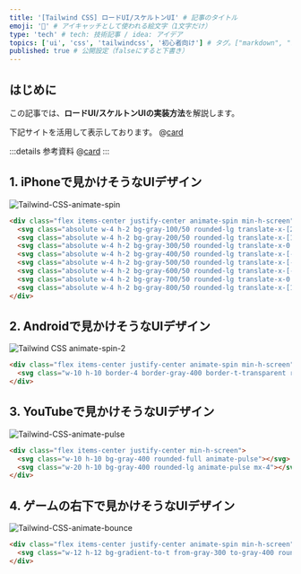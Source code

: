 ```yaml
---
title: '[Tailwind CSS] ロードUI/スケルトンUI' # 記事のタイトル
emoji: '🍃' # アイキャッチとして使われる絵文字（1文字だけ）
type: 'tech' # tech: 技術記事 / idea: アイデア
topics: ['ui', 'css', 'tailwindcss', '初心者向け'] # タグ。["markdown", "rust", "aws"]のように指定する
published: true # 公開設定（falseにすると下書き）
---
```


## はじめに

この記事では、**ロードUI/スケルトンUIの実装方法**を解説します。

下記サイトを活用して表示しております。
@[card](https://play.tailwindcss.com/)

:::details 参考資料
@[card](https://gihyo.jp/book/2024/978-4-297-13943-8)
:::

## 1. iPhoneで見かけそうなUIデザイン

![Tailwind-CSS-animate-spin](https://storage.googleapis.com/zenn-user-upload/ae6609094bb9-20241201.gif)

```html
<div class="flex items-center justify-center animate-spin min-h-screen">
  <svg class="absolute w-4 h-2 bg-gray-100/50 rounded-lg translate-x-[24px] translate-y-0 rotate-0"></svg>
  <svg class="absolute w-4 h-2 bg-gray-200/50 rounded-lg translate-x-[17px] translate-y-[17px] rotate-[45deg]"></svg>
  <svg class="absolute w-4 h-2 bg-gray-300/50 rounded-lg translate-x-0 translate-y-[24px] rotate-[90deg]"></svg>
  <svg class="absolute w-4 h-2 bg-gray-400/50 rounded-lg translate-x-[-17px] translate-y-[17px] rotate-[135deg]"></svg>
  <svg class="absolute w-4 h-2 bg-gray-500/50 rounded-lg translate-x-[-24px] translate-y-0 rotate-0"></svg>
  <svg class="absolute w-4 h-2 bg-gray-600/50 rounded-lg translate-x-[-17px] translate-y-[-17px] rotate-[-135deg]"></svg>
  <svg class="absolute w-4 h-2 bg-gray-700/50 rounded-lg translate-x-0 translate-y-[-24px] rotate-[-90deg]"></svg>
  <svg class="absolute w-4 h-2 bg-gray-800/50 rounded-lg translate-x-[17px] translate-y-[-17px] rotate-[-45deg]"></svg>
</div>
```

## 2. Androidで見かけそうなUIデザイン

![Tailwind CSS animate-spin-2](https://storage.googleapis.com/zenn-user-upload/545cea848b7a-20241201.gif)

```html
<div class="flex items-center justify-center animate-spin min-h-screen">
  <svg class="w-10 h-10 border-4 border-gray-400 border-t-transparent rounded-full animate-spin"></svg>
</div>
```

## 3. YouTubeで見かけそうなUIデザイン
![Tailwind-CSS-animate-pulse](https://storage.googleapis.com/zenn-user-upload/dedf353c1f82-20241201.gif)
```html
<div class="flex items-center justify-center min-h-screen">
  <svg class="w-10 h-10 bg-gray-400 rounded-full animate-pulse"></svg>
  <svg class="w-20 h-10 bg-gray-400 rounded-lg animate-pulse mx-4"></svg>\
</div>
```

## 4. ゲームの右下で見かけそうなUIデザイン
![Tailwind-CSS-animate-bounce](https://storage.googleapis.com/zenn-user-upload/d183a29fc437-20241201.gif)

```html
<div class="flex items-center justify-center animate-spin min-h-screen">
  <svg class="w-12 h-12 bg-gradient-to-t from-gray-300 to-gray-400 rounded-full animate-bounce"></svg>
</div>
```
